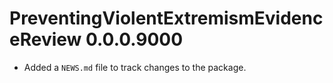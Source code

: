 # PreventingViolentExtremismEvidenceReview 0.0.0.9000

* Added a `NEWS.md` file to track changes to the package.
